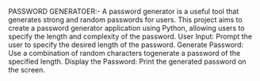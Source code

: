 PASSWORD GENERATOER:-
A password generator is a useful tool that generates strong and random passwords for users. This project aims to create a password generator application using Python, allowing users to specify the length and complexity of the password.
User Input: Prompt the user to specify the desired length of the password.
Generate Password: Use a combination of random characters togenerate a password of the specified length. Display the Password: Print the generated password on the screen.
